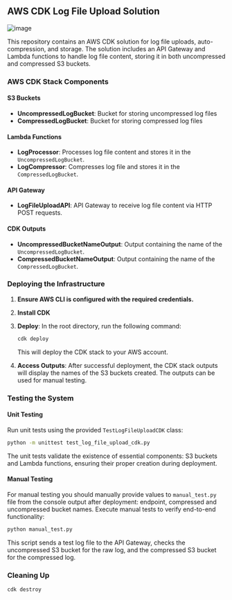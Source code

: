 ## AWS CDK Log File Upload Solution

![image](https://github.com/F3riko/aws-cdk-solution/assets/75631868/3829f2c5-f031-46e1-8567-57d8c828f5fd)

This repository contains an AWS CDK solution for log file uploads, auto-compression, and storage. The solution includes an API Gateway and Lambda functions to handle log file content, storing it in both uncompressed and compressed S3 buckets.

### AWS CDK Stack Components

#### S3 Buckets

- **UncompressedLogBucket**: Bucket for storing uncompressed log files
- **CompressedLogBucket**: Bucket for storing compressed log files

#### Lambda Functions

- **LogProcessor**: Processes log file content and stores it in the `UncompressedLogBucket`.
- **LogCompressor**: Compresses log file and stores it in the `CompressedLogBucket`.

#### API Gateway

- **LogFileUploadAPI**: API Gateway to receive log file content via HTTP POST requests.

#### CDK Outputs

- **UncompressedBucketNameOutput**: Output containing the name of the `UncompressedLogBucket`.
- **CompressedBucketNameOutput**: Output containing the name of the `CompressedLogBucket`.

### Deploying the Infrastructure

1. **Ensure AWS CLI is configured with the required credentials.**
1. **Install CDK**
1. **Deploy**: In the root directory, run the following command:

   ```bash
   cdk deploy
   ```

   This will deploy the CDK stack to your AWS account.

1. **Access Outputs**: After successful deployment, the CDK stack outputs will display the names of the S3 buckets created. The outputs can be used for manual testing.

### Testing the System

#### Unit Testing

Run unit tests using the provided `TestLogFileUploadCDK` class:

```bash
python -m unittest test_log_file_upload_cdk.py
```

The unit tests validate the existence of essential components: S3 buckets and Lambda functions, ensuring their proper creation during deployment.

#### Manual Testing

For manual testing you should manually provide values to `manual_test.py` file from the console output after deployment: endpoint, compressed and uncompressed bucket names.
Execute manual tests to verify end-to-end functionality:

```bash
python manual_test.py
```

This script sends a test log file to the API Gateway, checks the uncompressed S3 bucket for the raw log, and the compressed S3 bucket for the compressed log.

### Cleaning Up

```bash
cdk destroy
```
